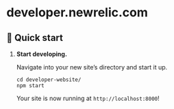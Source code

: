 # developer.newrelic.com

## 🚀 Quick start

1.  **Start developing.**

    Navigate into your new site’s directory and start it up.

    ```shell
    cd developer-website/
    npm start
    ```

    Your site is now running at `http://localhost:8000`!

